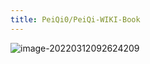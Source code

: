 ```yaml
---
title: PeiQi0/PeiQi-WIKI-Book
---
```


<template>
  <div style="background-color: #F5F5F5; padding: 24px;">
    <a-page-header
      :ghost="false"
      title="PeiQi0/PeiQi-WIKI-Book"
      sub-title="面向网络安全从业者的知识文库"
      @back="() => $router.go(-1)"
    >
      <template>
      <a-comment>
        <a slot="author">PeiQi</a>
        <a-avatar
          slot="avatar"
          src="/img/home.svg"
          alt="PeiQi"
        />
        <p slot="content">
          PeiQi文库是一个面对网络安全从业者的知识库，涉及漏洞研究，代码审计，CTF夺旗，红蓝对抗等多个安全方向，用于解决安全信息不聚合，安全资料不易找的难题。帮助网络安全从业者共同构建安全的互联网，快速验证并及时修复相关漏洞，为甲方等提出安全建设意见。
        </p>
        </a-tooltip>
      </a-comment>
    </template>
      <template slot="extra">
        <a-button href="https://github.com/PeiQi0/PeiQi-WIKI-Book" key="1" type="primary">
          Github
        </a-button>
      </template>
      <a-descriptions size="small" :column="4">
        <a-descriptions-item label="项目创作者">
          <a>PeiQi</a>
        </a-descriptions-item>
        <a-descriptions-item label="安全方向">
          <a>安全知识聚合</a>
        </a-descriptions-item>
        <a-descriptions-item label="创建时间">
          <a>2020-11-21</a>
        </a-descriptions-item>
        <a-descriptions-item label="作者寄语">
          感谢大家支持，点一个小星星🌟啦～
        </a-descriptions-item>
      </a-descriptions>
    </a-page-header>
  </div>
</template>

<style>
tr:last-child td {
  padding-bottom: 0;
}
</style>


![image-20220312092624209](https://security-1310978225.cos.ap-beijing.myqcloud.com/public/img/image-20220312092624209.png)

